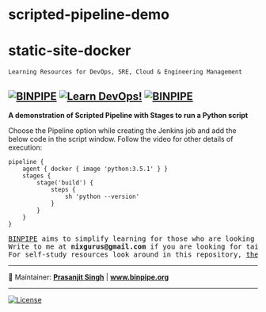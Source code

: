 # scripted-pipeline-demo

# static-site-docker

`Learning Resources for DevOps, SRE, Cloud & Engineering Management`

[![BINPIPE](https://img.shields.io/badge/BINPIPE-YouTube-red)](https://www.youtube.com/channel/UCPTgt4Wo0MAnuzNEEZlk90A)
[![Learn DevOps!](https://img.shields.io/badge/BINPIPE-Learn--DevOps-orange)](https://github.com/BINPIPE/resources/blob/master/devops-lesson-plans.md)
[![BINPIPE](https://img.shields.io/badge/Live--Classroom-blue)](https://forms.gle/tDJxDyj2nJyfsgsk7)
---


**A demonstration of Scripted Pipeline with Stages to run a Python script**


Choose the Pipeline option while creating the Jenkins job and add the below code in the script window. Follow the video for other details of execution:

```
pipeline {
    agent { docker { image 'python:3.5.1' } }
    stages {
        stage('build') {
            steps {
                sh 'python --version'
            }
        }
    }
}
```

<pre>
<a href="https://www.binpipe.org">BINPIPE</a> aims to simplify learning for those who are looking to make a foothold in the industry.
Write to me at <b>nixgurus@gmail.com</b> if you are looking for tailor-made training sessions.
For self-study resources look around in this repository, <a href="https://www.binpipe.org/">the Binpipe Blog</a> and <a href="https://www.youtube.com/channel/UCPTgt4Wo0MAnuzNEEZlk90A">Youtube Channel</a>.
</pre>

___
:ledger: Maintainer: **[Prasanjit Singh](https://www.linkedin.com/in/prasanjit-singh)** | **www.binpipe.org**
___

[![License](https://img.shields.io/badge/License-Apache%202.0-blue.svg)](https://opensource.org/licenses/Apache-2.0)
